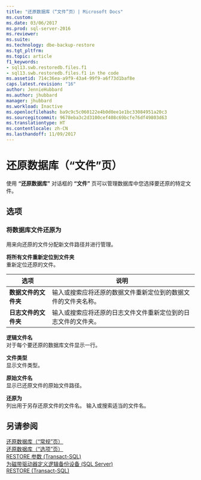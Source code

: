 ```yaml
---
title: "还原数据库（“文件”页）| Microsoft Docs"
ms.custom: 
ms.date: 03/06/2017
ms.prod: sql-server-2016
ms.reviewer: 
ms.suite: 
ms.technology: dbe-backup-restore
ms.tgt_pltfrm: 
ms.topic: article
f1_keywords:
- sql13.swb.restoredb.files.f1
- sql13.swb.restoredb.files.f1 in the code
ms.assetid: 714c36ea-a9f9-43a4-99f9-a6f73d1baf8e
caps.latest.revision: "16"
author: JennieHubbard
ms.author: jhubbard
manager: jhubbard
ms.workload: Inactive
ms.openlocfilehash: ba9c9c5c060122e4b0d0ee1e1bc33084951a20c3
ms.sourcegitcommit: 9678eba3c2d3100cef408c69bcfe76df49803d63
ms.translationtype: HT
ms.contentlocale: zh-CN
ms.lasthandoff: 11/09/2017
---
```

# <a name="restore-database-files-page"></a>还原数据库（“文件”页）
  使用 **“还原数据库”** 对话框的 **“文件”** 页可以管理数据库中您选择要还原的特定文件。  
  
## <a name="options"></a>选项  
  
### <a name="restore-database-files-as"></a>将数据库文件还原为  
 用来向还原的文件分配新文件路径并进行管理。  
  
 **将所有文件重新定位到文件夹**  
 重新定位还原的文件。  
  
|选项|说明|  
|------------|-----------------|  
|**数据文件的文件夹**|输入或搜索应将还原的数据文件重新定位到的数据文件的文件夹名称。|  
|**日志文件的文件夹**|输入或搜索应将还原的日志文件文件重新定位到的日志文件的文件夹。|  
  
 **逻辑文件名**  
 对于每个要还原的数据库文件显示一行。  
  
 **文件类型**  
 显示文件类型。  
  
 **原始文件名**  
 显示已还原文件的原始文件路径。  
  
 **还原为**  
 列出用于另存还原文件的文件名。 输入或搜索适当的文件名。  
  
## <a name="see-also"></a>另请参阅  
 [还原数据库（“常规”页）](../../relational-databases/backup-restore/restore-database-general-page.md)   
 [还原数据库（“选项”页）](../../relational-databases/backup-restore/restore-database-options-page.md)   
 [RESTORE 参数 (Transact-SQL)](../../t-sql/statements/restore-statements-arguments-transact-sql.md)   
 [为磁带驱动器定义逻辑备份设备 (SQL Server)](../../relational-databases/backup-restore/define-a-logical-backup-device-for-a-tape-drive-sql-server.md)   
 [RESTORE (Transact-SQL)](../../t-sql/statements/restore-statements-transact-sql.md)  
  
  
